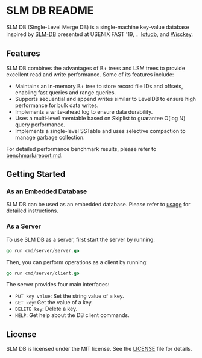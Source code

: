 # SLM DB README

SLM DB (Single-Level Merge DB) is a single-machine key-value database inspired by [SLM-DB](https://www.usenix.org/conference/fast19/presentation/kaiyrakhmet) presented at USENIX FAST '19, ，[lotudb](https://github.com/flower-corp/lotusdb), and [Wisckey](https://www.usenix.org/system/files/conference/fast16/fast16-papers-lu.pdf).

## Features

SLM DB combines the advantages of B+ trees and LSM trees to provide excellent read and write performance. Some of its features include:

- Maintains an in-memory B+ tree to store record file IDs and offsets, enabling fast queries and range queries.
- Supports sequential and append writes similar to LevelDB to ensure high performance for bulk data writes.
- Implements a write-ahead log to ensure data durability.
- Uses a multi-level memtable based on Skiplist to guarantee O(log N) query performance.
- Implements a single-level SSTable and uses selective compaction to manage garbage collection.

For detailed performance benchmark results, please refer to [benchmark/report.md](https://github.com/egotist0/SLM-DB/blob/master/benchmark/report.md).

## Getting Started

### As an Embedded Database

SLM DB can be used as an embedded database. Please refer to [usage](https://github.com/egotist0/SLM-DB/blob/master/usage) for detailed instructions.

### As a Server

To use SLM DB as a server, first start the server by running:

```go
go run cmd/server/server.go
```

Then, you can perform operations as a client by running:

```go
go run cmd/server/client.go
```

The server provides four main interfaces:

- `PUT key value`: Set the string value of a key.
- `GET key`: Get the value of a key.
- `DELETE key`: Delete a key.
- `HELP`: Get help about the DB client commands.

## License

SLM DB is licensed under the MIT license. See the [LICENSE](https://github.com/egotist0/SLM-DB/blob/master/LICENSE) file for details.

